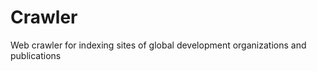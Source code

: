 Crawler
=======

Web crawler for indexing sites of global development organizations and publications
